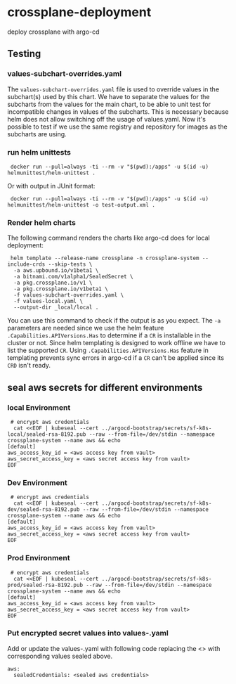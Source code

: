 # crossplane-deployment
deploy crossplane with argo-cd

## Testing

### values-subchart-overrides.yaml

The `values-subchart-overrides.yaml` file is used to override values in the subchart(s) used by this chart.
We have to separate the values for the subcharts from the values for the main chart, to be able to
unit test for incompatible changes in values of the subcharts. This is necessary because helm does not allow
switching off the usage of values.yaml. Now it's possible to test if we use the same registry and repository
for images as the subcharts are using.

### run helm unittests

```shell
 docker run --pull=always -ti --rm -v "$(pwd):/apps" -u $(id -u) helmunittest/helm-unittest .
```

Or with output in JUnit format:

```shell
 docker run --pull=always -ti --rm -v "$(pwd):/apps" -u $(id -u) helmunittest/helm-unittest -o test-output.xml .
```

### Render helm charts
The following command renders the charts like argo-cd does for local deployment:

```
 helm template --release-name crossplane -n crossplane-system --include-crds --skip-tests \
  -a aws.upbound.io/v1beta1 \
  -a bitnami.com/v1alpha1/SealedSecret \
  -a pkg.crossplane.io/v1 \
  -a pkg.crossplane.io/v1beta1 \
  -f values-subchart-overrides.yaml \
  -f values-local.yaml \
  --output-dir _local/local . 
```

You can use this command to check if the output is as you expect. The `-a` parameters are needed since we use the
helm feature `.Capabilities.APIVersions.Has` to determine if a `CR` is installable in the cluster or not. Since
helm templating is designed to work offline we have to list the supported `CR`. Using `.Capabilities.APIVersions.Has`
feature in templating prevents sync errors in argo-cd if a `CR` can't be applied since its `CRD` isn't ready.

## seal aws secrets for different environments

### local Environment

```
 # encrypt aws credentials
  cat <<EOF | kubeseal --cert ../argocd-bootstrap/secrets/sf-k8s-local/sealed-rsa-8192.pub --raw --from-file=/dev/stdin --namespace crossplane-system --name aws && echo
[default]
aws_access_key_id = <aws access key from vault>
aws_secret_access_key = <aws secret access key from vault>
EOF
```

### Dev Environment

```
 # encrypt aws credentials
  cat <<EOF | kubeseal --cert ../argocd-bootstrap/secrets/sf-k8s-dev/sealed-rsa-8192.pub --raw --from-file=/dev/stdin --namespace crossplane-system --name aws && echo
[default]
aws_access_key_id = <aws access key from vault>
aws_secret_access_key = <aws secret access key from vault>
EOF
```

### Prod Environment

```
 # encrypt aws credentials
  cat <<EOF | kubeseal --cert ../argocd-bootstrap/secrets/sf-k8s-prod/sealed-rsa-8192.pub --raw --from-file=/dev/stdin --namespace crossplane-system --name aws && echo
[default]
aws_access_key_id = <aws access key from vault>
aws_secret_access_key = <aws secret access key from vault>
EOF
```

### Put encrypted secret values into  values-<stage>.yaml

Add or update the values-<stage>.yaml with following code replacing the <> with corresponding values sealed above.

```
aws:
  sealedCredentials: <sealed aws credentials>
```
